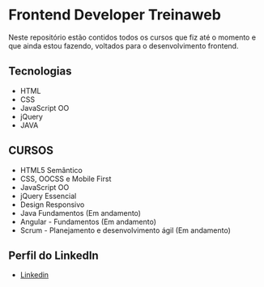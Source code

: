 # Frontend Developer Treinaweb

Neste repositório estão contidos todos os cursos que fiz até o momento e que ainda estou fazendo, voltados para o desenvolvimento frontend.

## Tecnologias

* HTML
* CSS
* JavaScript OO
* jQuery
* JAVA

## CURSOS

* HTML5 Semântico
* CSS, OOCSS e Mobile First
* JavaScript OO
* jQuery Essencial
* Design Responsivo
* Java Fundamentos (Em andamento)
* Angular - Fundamentos (Em andamento)
* Scrum - Planejamento e desenvolvimento ágil (Em andamento)



## Perfil do LinkedIn 

* [Linkedin](https://www.linkedin.com/in/daniel-silva-852306ab/)

